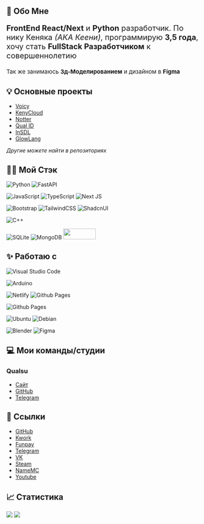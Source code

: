 ## 🤔 Обо Мне

<p style="font-size: 20px;"><b>FrontEnd React/Next</b> и <b>Python</b> разработчик. По нику Кеняка <i>(АКА Кеени)</i>, программирую <b>3,5 года</b>, хочу стать <b>FullStack Разработчиком</b> к совершеннолетию </p>

<p style="font-size: 15px;">Так же занимаюсь <b>3д-Моделированием</b> и дизайном в <b>Figma</b></p>

## 💡 Основные проекты

- [Voicy](https://voicy.site)
- [KenyCloud](https://keny.cloud)
- [Notter](https://notter.tech)
- [Qual ID](https://id.qual.su)
- [InSDL](https://github.com/keeniGithub/InSDL)
- [GlowLang](https://github.com/keeniGithub/GlowLang)

_Другие можете найти в репозиториях_

## 👨‍💻 Мой Стэк

![Python](https://img.shields.io/badge/python-3670A0?style=for-the-badge&logo=python&logoColor=ffdd54) ![FastAPI](https://img.shields.io/badge/FastAPI-005571?style=for-the-badge&logo=fastapi)

![JavaScript](https://img.shields.io/badge/javascript-%23323330.svg?style=for-the-badge&logo=javascript&logoColor=%23F7DF1E) ![TypeScript](https://img.shields.io/badge/typescript-%23007ACC.svg?style=for-the-badge&logo=typescript&logoColor=white) ![Next JS](https://img.shields.io/badge/Next-black?style=for-the-badge&logo=next.js&logoColor=white)

![Bootstrap](https://img.shields.io/badge/bootstrap-%238511FA.svg?style=for-the-badge&logo=bootstrap&logoColor=white) ![TailwindCSS](https://img.shields.io/badge/tailwindcss-%2338B2AC.svg?style=for-the-badge&logo=tailwind-css&logoColor=white) ![ShadcnUI](https://camo.githubusercontent.com/fec464f064b78abf13719d8fb0450ea14277a027e61643d7252d1ef4a4e1a72b/68747470733a2f2f696d672e736869656c64732e696f2f62616467652f73686164636e2f75692d3030303030302e7376673f7374796c653d666f722d7468652d6261646765266c6f676f3d73686164636e2f7569266c6f676f436f6c6f723d7768697465)

![C++](https://img.shields.io/badge/c++-%2300599C.svg?style=for-the-badge&logo=c%2B%2B&logoColor=white)

![SQLite](https://img.shields.io/badge/sqlite-%2307405e.svg?style=for-the-badge&logo=sqlite&logoColor=white) ![MongoDB](https://img.shields.io/badge/MongoDB-%234ea94b.svg?style=for-the-badge&logo=mongodb&logoColor=white)
<img src="https://i.ibb.co/pvMBqZp/convex-Badge.png" width="85px" height="28px">

## ✨ Работаю с

![Visual Studio Code](https://img.shields.io/badge/Visual%20Studio%20Code-0078d7.svg?style=for-the-badge&logo=visual-studio-code&logoColor=white)

![Arduino](https://img.shields.io/badge/-Arduino-00979D?style=for-the-badge&logo=Arduino&logoColor=white)

![Netlify](https://img.shields.io/badge/netlify-%23000000.svg?style=for-the-badge&logo=netlify&logoColor=#00C7B7) ![Github Pages](https://img.shields.io/badge/github%20pages-121013?style=for-the-badge&logo=github&logoColor=white)

![Github Pages](https://camo.githubusercontent.com/b9a0233829c27ddd06dccd50688eb9b01a68f9f86c0375235736d0a00cf23a82/68747470733a2f2f696d672e736869656c64732e696f2f62616467652f436c65726b2d3643343746462e7376673f7374796c653d666f722d7468652d6261646765266c6f676f3d436c65726b266c6f676f436f6c6f723d7768697465)

![Ubuntu](https://img.shields.io/badge/Ubuntu-E95420?style=for-the-badge&logo=ubuntu&logoColor=white) ![Debian](https://img.shields.io/badge/Debian-D70A53?style=for-the-badge&logo=debian&logoColor=white)

![Blender](https://img.shields.io/badge/blender-%23F5792A.svg?style=for-the-badge&logo=blender&logoColor=white) ![Figma](https://img.shields.io/badge/figma-%23F24E1E.svg?style=for-the-badge&logo=figma&logoColor=white)

## 💻 Мои команды/студии

### Qualsu

- [Сайт](https://qual.su)
- [GitHub](https://github.com/qualsu)
- [Telegram](https://t.me/qualsu)

## 🔗 Ссылки

- [GitHub](https://github.com/keenigithub)
- [Kwork](https://kwork.ru/user/itzkeeni)
- [Funpay](https://funpay.com/users/5485083)
- [Telegram](https://t.me/itzkeeni)
- [VK](https://vk.com/itzkeeni)
- [Steam](https://steamcommunity.com/id/itzkeeni)
- [NameMC](https://ru.namemc.com/kenyka)
- [Youtube](https://youtube.com/@itzkeeni)

## 📈 Статистика

![](https://github-profile-summary-cards.vercel.app/api/cards/repos-per-language?username=keenigithub&theme=solarized_dark) ![](https://github-profile-summary-cards.vercel.app/api/cards/stats?username=keenigithub&theme=solarized_dark)
